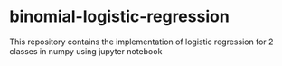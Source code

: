 # binomial-logistic-regression
This repository contains the implementation of logistic regression for 2 classes in numpy using jupyter notebook
